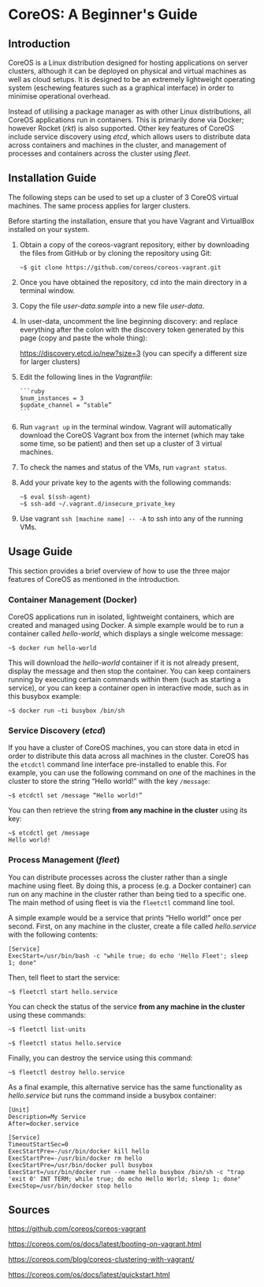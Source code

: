 # CoreOS: A Beginner's Guide

## Introduction

CoreOS is a Linux distribution designed for hosting applications on server clusters, although it can be deployed on physical and virtual machines as well as cloud setups. It is designed to be an extremely lightweight operating system (eschewing features such as a graphical interface) in order to minimise operational overhead.

Instead of utilising a package manager as with other Linux distributions, all CoreOS applications run in containers. This is primarily done via Docker; however Rocket (*rkt*) is also supported. Other key features of CoreOS include service discovery using *etcd*, which allows users to distribute data across containers and machines in the cluster, and management of processes and containers across the cluster using *fleet*.

## Installation Guide

The following steps can be used to set up a cluster of 3 CoreOS virtual machines. The same process applies for larger clusters.

Before starting the installation, ensure that you have Vagrant and VirtualBox installed on your system.

1.	Obtain a copy of the coreos-vagrant repository, either by downloading the files from GitHub or by cloning the repository using Git:

	    ~$ git clone https://github.com/coreos/coreos-vagrant.git

2.	Once you have obtained the repository, cd into the main directory in a terminal window. 

3.	Copy the file *user-data.sample* into a new file *user-data*.

4.	In user-data, uncomment the line beginning discovery: and replace everything after the colon with the discovery token generated by this page (copy and paste the whole thing): 

	https://discovery.etcd.io/new?size=3 (you can specify a different size for larger clusters)

5.	Edit the following lines in the *Vagrantfile*:

	    ```ruby
	    $num_instances = 3
	    $update_channel = “stable”
	    ```

6.	Run `vagrant up` in the terminal window. Vagrant will automatically download the CoreOS Vagrant box from the internet (which may take some time, so be patient) and then set up a cluster of 3 virtual machines.

7.	To check the names and status of the VMs, run `vagrant status`.

8.	Add your private key to the agents with the following commands:

	    ~$ eval $(ssh-agent)
	    ~$ ssh-add ~/.vagrant.d/insecure_private_key

9.	Use vagrant `ssh [machine name] -- -A` to ssh into any of the running VMs.


## Usage Guide

This section provides a brief overview of how to use the three major features of CoreOS as mentioned in the introduction.

### Container Management (Docker)

CoreOS applications run in isolated, lightweight containers, which are created and managed using Docker. A simple example would be to run a container called *hello-world*, which displays a single welcome message:

    ~$ docker run hello-world
  
This will download the *hello-world* container if it is not already present, display the message and then stop the container. You can keep containers running by executing certain commands within them (such as starting a service), or you can keep a container open in interactive mode, such as in this busybox example:

    ~$ docker run –ti busybox /bin/sh

### Service Discovery (*etcd*)

If you have a cluster of CoreOS machines, you can store data in etcd in order to distribute this data across all machines in the cluster. CoreOS has the `etcdctl` command line interface pre-installed to enable this. For example, you can use the following command on one of the machines in the cluster to store the string “Hello world!” with the key `/message`:

    ~$ etcdctl set /message “Hello world!”

You can then retrieve the string **from any machine in the cluster** using its key:

    ~$ etcdctl get /message
    Hello world!

### Process Management (*fleet*)

You can distribute processes across the cluster rather than a single machine using fleet. By doing this, a process (e.g. a Docker container) can run on any machine in the cluster rather than being tied to a specific one. The main method of using fleet is via the `fleetctl` command line tool. 

A simple example would be a service that prints “Hello world!” once per second. First, on any machine in the cluster, create a file called *hello.service* with the following contents:

    [Service]
    ExecStart=/usr/bin/bash -c "while true; do echo 'Hello Fleet'; sleep 1; done"
    
Then, tell fleet to start the service:

    ~$ fleetctl start hello.service
    
You can check the status of the service **from any machine in the cluster** using these commands:

    ~$ fleetctl list-units
    
    ~$ fleetctl status hello.service

Finally, you can destroy the service using this command:

    ~$ fleetctl destroy hello.service
    
As a final example, this alternative service has the same functionality as *hello.service* but runs the command inside a busybox container:

    [Unit]
    Description=My Service
    After=docker.service
	
    [Service]
    TimeoutStartSec=0
    ExecStartPre=-/usr/bin/docker kill hello
    ExecStartPre=-/usr/bin/docker rm hello
    ExecStartPre=/usr/bin/docker pull busybox
    ExecStart=/usr/bin/docker run --name hello busybox /bin/sh -c "trap 'exit 0' INT TERM; while true; do echo Hello World; sleep 1; done"
    ExecStop=/usr/bin/docker stop hello

## Sources

https://github.com/coreos/coreos-vagrant

https://coreos.com/os/docs/latest/booting-on-vagrant.html

https://coreos.com/blog/coreos-clustering-with-vagrant/

https://coreos.com/os/docs/latest/quickstart.html
